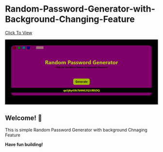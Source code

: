# Random-Password-Generator-with-Background-Changing-Feature

[Click To View](https://random-password-generator-with-background-changing.netlify.app/)

![Design preview for the Shortly URL shortening API coding challenge](./image.png)

## Welcome! 👋

This is simple Random Password Generator with background Chnaging Feature

**Have fun building!** 
